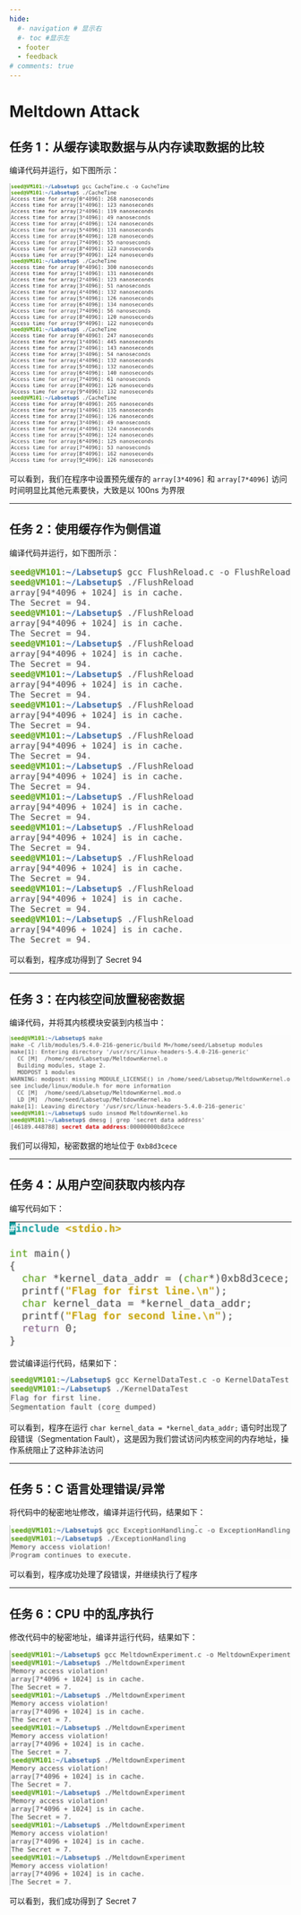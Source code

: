 ```yaml
---
hide:
  #- navigation # 显示右
  #- toc #显示左
  - footer
  - feedback
# comments: true
---  
```


# Meltdown Attack

## 任务 1：从缓存读取数据与从内存读取数据的比较

编译代码并运行，如下图所示：

![](../../../../../assets/Pasted%20image%2020250825231721.png)

可以看到，我们在程序中设置预先缓存的 `array[3*4096]` 和 `array[7*4096]` 访问时间明显比其他元素要快，大致是以 100ns 为界限
***
## 任务 2：使用缓存作为侧信道

编译代码并运行，如下图所示：

![](../../../../../assets/Pasted%20image%2020250826114257.png)

可以看到，程序成功得到了 Secret 94
***
## 任务 3：在内核空间放置秘密数据

编译代码，并将其内核模块安装到内核当中：

![](../../../../../assets/Pasted%20image%2020250826114743.png)

我们可以得知，秘密数据的地址位于 `0xb8d3cece`
***
## 任务 4：从用户空间获取内核内存

编写代码如下：

![](../../../../../assets/Pasted%20image%2020250826115501.png)

尝试编译运行代码，结果如下：

![](../../../../../assets/Pasted%20image%2020250826115430.png)

可以看到，程序在运行 `char kernel_data = *kernel_data_addr;` 语句时出现了段错误（Segmentation Fault），这是因为我们尝试访问内核空间的内存地址，操作系统阻止了这种非法访问
***
## 任务 5：C 语言处理错误/异常

将代码中的秘密地址修改，编译并运行代码，结果如下：

![](../../../../../assets/Pasted%20image%2020250826115821.png)

可以看到，程序成功处理了段错误，并继续执行了程序
***
## 任务 6：CPU 中的乱序执行

修改代码中的秘密地址，编译并运行代码，结果如下：

![](../../../../../assets/Pasted%20image%2020250826120412.png)

可以看到，我们成功得到了 Secret 7
